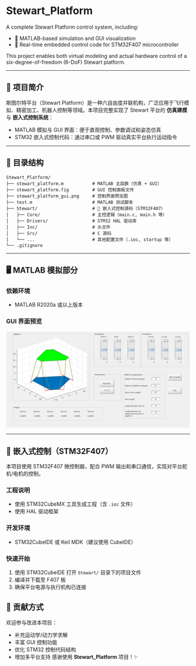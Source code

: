 # Stewart_Platform

A complete Stewart Platform control system, including:

- 🧮 MATLAB-based simulation and GUI visualization
- 🧠 Real-time embedded control code for STM32F407 microcontroller

This project enables both virtual modeling and actual hardware control of a six-degree-of-freedom (6-DoF) Stewart platform.

---

## 📌 项目简介

斯图尔特平台（Stewart Platform）是一种六自由度并联机构，广泛应用于飞行模拟、精密加工、机器人控制等领域。本项目完整实现了 Stewart 平台的 **仿真建模** 与 **嵌入式控制系统**：

- MATLAB 模拟与 GUI 界面：便于直观控制、参数调试和姿态仿真  
- STM32 嵌入式控制代码：通过串口或 PWM 驱动真实平台执行运动指令

---

## 🧩 目录结构

```
Stewart_Platform/
├── stewart_platform.m           # MATLAB 主函数（仿真 + GUI）
├── stewart_platform.fig         # GUI 控制面板文件
├── stewart_platform_gui.png     # 控制界面预览图
├── test.m                       # MATLAB 测试脚本
├── Stewart/                     # 🔧 嵌入式控制源码（STM32F407）
│   ├── Core/                    # 主控逻辑（main.c, main.h 等）
│   ├── Drivers/                 # STM32 HAL 驱动库
│   ├── Inc/                     # 头文件
│   ├── Src/                     # C 源码
│   └── ...                      # 其他配置文件（.ioc, startup 等）
└── .gitignore
```

---

## 🖥️ MATLAB 模拟部分

### 依赖环境

- MATLAB R2020a 或以上版本  

### GUI 界面预览

![GUI](stewart_platform_gui.png)

---

## 🔧 嵌入式控制（STM32F407）

本项目使用 STM32F407 微控制器，配合 PWM 输出和串口通信，实现对平台舵机/电机的控制。

### 工程说明

- 使用 STM32CubeMX 工具生成工程（含 `.ioc` 文件）
- 使用 HAL 驱动框架

### 开发环境

- STM32CubeIDE 或 Keil MDK（建议使用 CubeIDE）

### 快速开始

1. 使用 STM32CubeIDE 打开 `Stewart/` 目录下的项目文件
2. 编译并下载至 F407 板
3. 确保平台电源与执行机构已连接

## 🙌 贡献方式

欢迎参与改进本项目：

- 补充运动学/动力学求解
- 丰富 GUI 控制功能
- 优化 STM32 控制代码结构
- 增加多平台支持
感谢使用 **Stewart_Platform** 项目！✨
